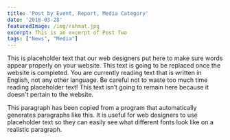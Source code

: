 ```yaml
---
title: 'Post by Event, Report, Media Category'
date: '2018-03-28'
featuredImage: /img/rahmat.jpg
excerpt: This is an excerpt of Post Two
tags: ["News", "Media"]
---
```

This is placeholder text that our web designers put here to make sure words appear properly on your website. This text is going to be replaced once the website is completed. You are currently reading text that is written in English, not any other language. Be careful not to waste too much time reading placeholder text! This text isn’t going to remain here because it doesn't pertain to the website.

This paragraph has been copied from a program that automatically generates paragraphs like this. It is useful for web designers to use placeholder text so they can easily see what different fonts look like on a realistic paragraph.
